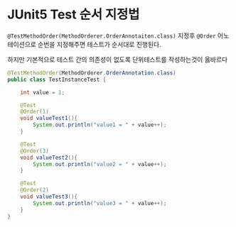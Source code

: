 # JUnit5 Test 순서 지정법

`@TestMethodOrder(MethodOrderer.OrderAnnotaiton.class)` 지정후 `@Order` 어노테이션으로 순번을 지정해주면 테스트가 순서대로 진행된다.

하지만 기본적으로 테스트 간의 의존성이 없도록 단위테스트를 작성하는것이 옳바르다



```java
@TestMethodOrder(MethodOrderer.OrderAnnotation.class)
public class TestInstanceTest {

	int value = 1;

	@Test
	@Order(1)
	void valueTest1(){
		System.out.println("value1 = " + value++);
	}

	@Test
	@Order(3)
	void valueTest2(){
		System.out.println("value2 = " + value++);
	}

	@Test
	@Order(2)
	void valueTest3(){
		System.out.println("value3 = " + value++);
	}
}
```

